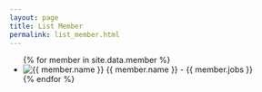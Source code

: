 ```yaml
---
layout: page
title: List Member
permalink: list_member.html
---
```

<div class="home">

<ul>
{% for member in site.data.member %}
  <li>
	<div class="member__avatar">
		<img src="{{ member.image }}" alt="{{ member.name }}"> {{ member.name }} - {{ member.jobs }}
	</div>
  </li>
{% endfor %}
</ul>

</div>
